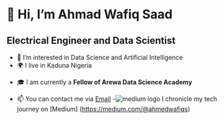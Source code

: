 # 👋 Hi, I’m Ahmad Wafiq Saad
## Electrical Engineer and Data Scientist
- 👀 I’m interested in Data Science and Artificial Intelligence
- :earth_africa: I live in Kaduna Nigeria
* :mortar_board: I am currently a **Fellow of Arewa Data Science Academy**
+ 📫 You can contact me via [Email](ahmedwafiqs@gmail.com)
-![medium logo](https://www.flaticon.com/free-icon/medium_5968906) I chronicle my tech journey on [Medium] (https://medium.com/@ahmedwafiqs)
   

<!---
Waffs/Waffs is a ✨ special ✨ repository because its `README.md` (this file) appears on your GitHub profile.
You can click the Preview link to take a look at your changes.
--->
